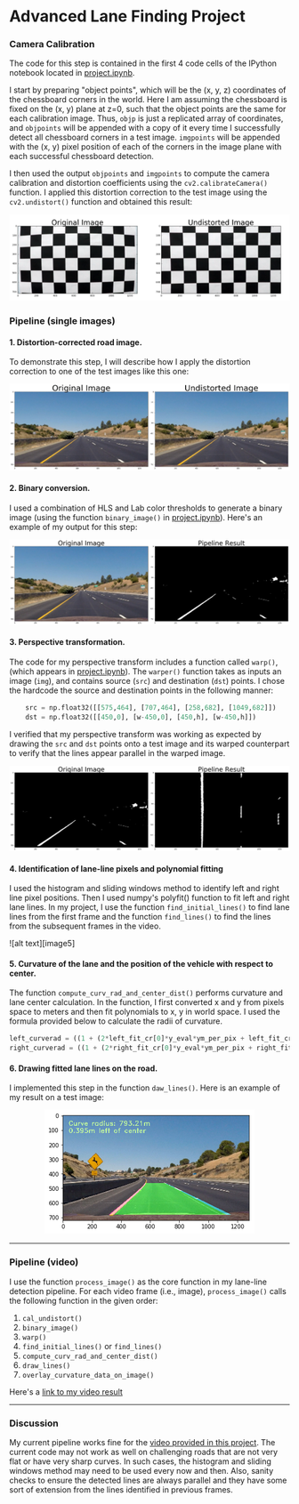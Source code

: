 # Advanced Lane Finding Project


### Camera Calibration

The code for this step is contained in the first 4 code cells of the IPython notebook located in [project.ipynb]("./project.ipynb").

I start by preparing "object points", which will be the (x, y, z) coordinates of the chessboard corners in the world. Here I am assuming the chessboard is fixed on the (x, y) plane at z=0, such that the object points are the same for each calibration image.  Thus, `objp` is just a replicated array of coordinates, and `objpoints` will be appended with a copy of it every time I successfully detect all chessboard corners in a test image.  `imgpoints` will be appended with the (x, y) pixel position of each of the corners in the image plane with each successful chessboard detection.  

I then used the output `objpoints` and `imgpoints` to compute the camera calibration and distortion coefficients using the `cv2.calibrateCamera()` function.  I applied this distortion correction to the test image using the `cv2.undistort()` function and obtained this result: 

<p align="center"> <img src="./images_and_videos/chessboard_undistort_output.png"> </p>

### Pipeline (single images)

#### 1. Distortion-corrected road image.

To demonstrate this step, I will describe how I apply the distortion correction to one of the test images like this one:
<p align="center"> <img src="./images_and_videos/undistort_output.png"> </p>

#### 2. Binary conversion.

I used a combination of HLS and Lab color thresholds to generate a binary image (using the function `binary_image()` in [project.ipynb]("./project.ipynb")).  Here's an example of my output for this step:

<p align="center"> <img src="./images_and_videos/binary_image.png"> </p>

#### 3. Perspective transformation.

The code for my perspective transform includes a function called `warp()`, (which appears in [project.ipynb]("./project.ipynb")).  The `warper()` function takes as inputs an image (`img`), and contains source (`src`) and destination (`dst`) points.  I chose the hardcode the source and destination points in the following manner:

```python
    src = np.float32([[575,464], [707,464], [258,682], [1049,682]])
    dst = np.float32([[450,0], [w-450,0], [450,h], [w-450,h]])
```


I verified that my perspective transform was working as expected by drawing the `src` and `dst` points onto a test image and its warped counterpart to verify that the lines appear parallel in the warped image.

<p align="center"> <img src="./images_and_videos/warped_image.png"> </p>

#### 4. Identification of lane-line pixels and polynomial fitting

I used the histogram and sliding windows method to identify left and right line pixel positions. Then I used numpy's polyfit() function to fit left and
right lane lines. In my project, I use the function `find_initial_lines()` to find lane lines from the first frame and the function `find_lines()` to find the lines from the subsequent frames in the video.

![alt text][image5]

#### 5. Curvature of the lane and the position of the vehicle with respect to center.
The function `compute_curv_rad_and_center_dist()` performs curvature and lane center calculation. In the function, I first converted x and y from pixels space to meters and then fit polynomials to x, y in world space. I used the formula provided below to calculate the radii of curvature. 
```python
left_curverad = ((1 + (2*left_fit_cr[0]*y_eval*ym_per_pix + left_fit_cr[1])**2)**1.5) / np.absolute(2*left_fit_cr[0])
right_curverad = ((1 + (2*right_fit_cr[0]*y_eval*ym_per_pix + right_fit_cr[1])**2)**1.5) / np.absolute(2*right_fit_cr[0])
```

#### 6. Drawing fitted lane lines on the road.

I implemented this step in the function `daw_lines()`.  Here is an example of my result on a test image:

<p align="center"> <img src="./images_and_videos/lane_lines_projected.png"> </p>

---

### Pipeline (video)

I use the function `process_image()` as the core function in my lane-line detection pipeline. For each video frame (i.e., image), `process_image()` calls the following function in the given order:
1. `cal_undistort()`
2. `binary_image()`
3. `warp()`
4. `find_initial_lines()` or `find_lines()`
5. `compute_curv_rad_and_center_dist()`
6. `draw_lines()`
7. `overlay_curvature_data_on_image()`

Here's a [link to my video result](./images_and_videos/project_video_output.mp4)

---

### Discussion

My current pipeline works fine for the [video provided in this project](./images_and_videos/project_video.mp4). The current code may not work as well on challenging roads that are not very flat or have very sharp curves. In such cases, the histogram and sliding windows method may need to be used every now and then. Also, sanity checks to ensure the detected lines are always parallel and they have some sort of extension from the lines identified in previous frames. 
 